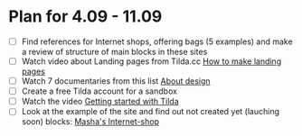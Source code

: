 # Plan for 4.09 - 11.09
- [ ] Find references for Internet shops, offering bags (5 examples) and make a review of structure of main blocks in these sites
- [ ] Watch video about Landing pages from Tilda.cc [How to make landing pages](https://youtu.be/PTdk2owwpTE)
- [ ] Watch 7 documentaries from this list [About design](https://tilda.education/en/movies-for-designers)
- [ ] Create a free Tilda account for a sandbox
- [ ] Watch the  video [Getting started with Tilda](https://www.youtube.com/watch?v=2dtJi5lGebQ)
- [ ] Look at the example of the site and find out not created yet (lauching soon) blocks: [Masha's Internet-shop](sumka-lubov.ru)
